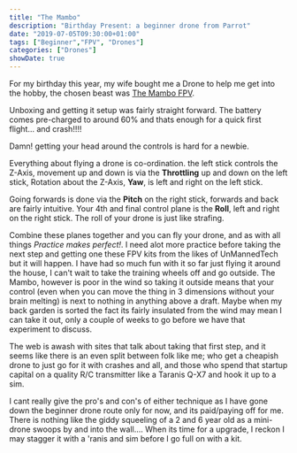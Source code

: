 ```yaml
---
title: "The Mambo"
description: "Birthday Present: a beginner drone from Parrot"
date: "2019-07-05T09:30:00+01:00"
tags: ["Beginner","FPV", "Drones"]
categories: ["Drones"]
showDate: true
---
```


For my birthday this year, my wife bought me a Drone to help me get into the hobby, the chosen beast was [The Mambo FPV](https://www.parrot.com/uk/drones/parrot-mambo-fpv).

Unboxing and getting it setup was fairly straight forward. The battery comes pre-charged to around 60% and thats enough for a quick first flight... and crash!!!!

Damn! getting your head around the controls is hard for a newbie.

Everything about flying a drone is co-ordination. the left stick controls the Z-Axis, movement up and down is via the **Throttling** up and down on the left stick, Rotation about the Z-Axis, **Yaw**, is left and right on the left stick.

Going forwards is done via the **Pitch** on the right stick, forwards and back are fairly intuitive. Your 4th and final control plane is the **Roll**, left and right on the right stick. The roll of your drone is just like strafing. 

Combine these planes together and you can fly your drone, and as with all things *Practice makes perfect!*. I need alot more practice before taking the next step and getting one these FPV kits from the likes of UnMannedTech but it will happen. I have had so much fun with it so far just flying it around the house, I can't wait to take the training wheels off and go outside. The Mambo, however is poor in the wind so taking it outside means that your control (even when you can move the thing in 3 dimensions without your brain melting) is next to nothing in anything above a draft. Maybe when my back garden is sorted the fact its fairly insulated from the wind may mean I can take it out, only a couple of weeks to go before we have that experiment to discuss.

The web is awash with sites that talk about taking that first step, and it seems like there is an even split between folk like me; who get a cheapish drone to just go for it with crashes and all, and those who spend that startup capital on a quality R/C transmitter like a Taranis Q-X7 and hook it up to a sim.

I cant really give the pro's and con's of either technique as I have gone down the beginner drone route only for now, and its paid/paying off for me. There is nothing like the giddy squeeling of a 2 and 6 year old as a mini-drone swoops by and into the wall.... When its time for a upgrade, I reckon I may stagger it with a 'ranis and sim before I go full on with a kit.
